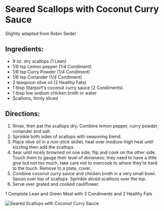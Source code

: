# Seared Scallops with Coconut Curry Sauce
Slightly adapted from Robin Seidel

## Ingredients:
* 9 oz. dry scallops (1 Lean)
* 1/8 tsp Lemon pepper (1/4 Condiment)
* 1/8 tsp Curry Powder (1/4 Condiment)
* 1/8 tsp Coriander (1/4 Condiment)
* 2 teaspoon olive oil (2 Healthy Fats)
* 1 tbsp Starport's coconut curry sauce (2 Condiments)
* 1 tbsp low sodium chicken broth or water
* Scallions, thinly sliced

## 

## Directions:
1. Rinse, then pat the scallops dry. Combine lemon pepper, curry powder, coriander and salt. 
2. Sprinkle both sides of scallops with seasoning blend. 
3. Place olive oil in a non-stick skillet, heat over medium-high heat until sizzling then add the scallops. 
4. Sear until nicely browned on one side, flip and cook on the other side. Touch them to gauge their level of doneness; they need to have a little give but not too much, take care not to overcook to where they’re hard to the touch. Remove to a plate, cover.
5. Combine coconut curry sauce and chicken broth in a very small bowl. Spoon over top of scallops. Sprinkle sliced scallions over the top. 
6. Serve over grated and cooked cauliflower.

1 Complete Lean and Green Meal with 3 Condiments and 2 Healthy Fats

![Seared Scallops with Coconut Curry Sauce](./Seared%20Scallops%20with%20Coconut%20Curry%20Sauce.png)

